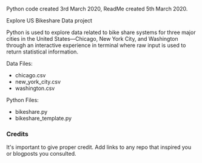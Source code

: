 Python code created 3rd March 2020, ReadMe created 5th March 2020.

Explore US Bikeshare Data project

Python is used to explore data related to bike share systems for three major cities in the United States—Chicago, New York City, and Washington through an interactive experience in terminal where raw input is used to return statistical information.

Data Files:
* chicago.csv
* new_york_city.csv
* washington.csv

Python Files:
* bikeshare.py
* bikeshare_template.py

### Credits
It's important to give proper credit. Add links to any repo that inspired you or blogposts you consulted.
